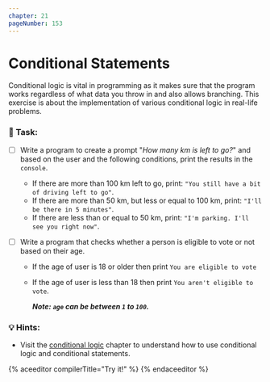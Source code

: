 ```yaml
---
chapter: 21
pageNumber: 153
---
```


# Conditional Statements

Conditional logic is vital in programming as it makes sure that the program works regardless of what data you throw in and also allows branching. This exercise is about the implementation of various conditional logic in real-life problems.

### 📝 Task:

- [ ] Write a program to create a prompt "_How many km is left to go?_" and based on the user and the following conditions, print the results in the `console`.
  - If there are more than 100 km left to go, print: `"You still have a bit of driving left to go"`.
  - If there are more than 50 km, but less or equal to 100 km, print: `"I'll be there in 5 minutes"`.
  - If there are less than or equal to 50 km, print: `"I'm parking. I'll see you right now"`.
- [ ] Write a program that checks whether a person is eligible to vote or not based on their age.

  - If the age of user is 18 or older then print `You are eligible to vote`
  - If the age of user is less than 18 then print `You aren't eligible to vote`.

    **_Note: `age` can be between `1` to `100`._**

### 💡 Hints:

- Visit the [conditional logic](../conditional/) chapter to understand how to use conditional logic and conditional statements.

{% aceeditor compilerTitle="Try it!" %}
{% endaceeditor %}